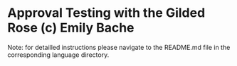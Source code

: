 # Approval Testing with the Gilded Rose (c) Emily Bache
Note: for detailled instructions please navigate to the README.md file in the corresponding language directory.

